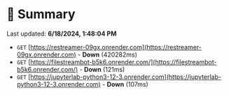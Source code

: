 # 📖 Summary
Last updated: **6/18/2024, 1:48:04 PM**

- `GET` [https://restreamer-09gx.onrender.com](https://restreamer-09gx.onrender.com) - **Down** (420282ms)
- `GET` [https://filestreambot-b5k6.onrender.com/](https://filestreambot-b5k6.onrender.com/) - **Down** (121ms)
- `GET` [https://jupyterlab-python3-12-3.onrender.com](https://jupyterlab-python3-12-3.onrender.com) - **Down** (107ms)
